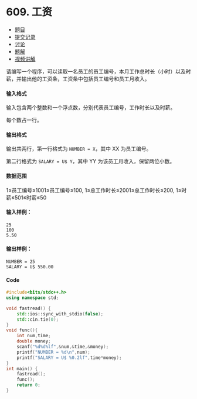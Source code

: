 # 609. 工资

- [  题目](https://www.acwing.com/problem/content/description/611/)
- [  提交记录](https://www.acwing.com/problem/content/submission/611/)
- [  讨论](https://www.acwing.com/problem/content/discussion/index/611/1/)
- [  题解](https://www.acwing.com/problem/content/solution/611/1/)
- [  视频讲解](https://www.acwing.com/problem/content/video/611/)



请编写一个程序，可以读取一名员工的员工编号，本月工作总时长（小时）以及时薪，并输出他的工资条，工资条中包括员工编号和员工月收入。

#### 输入格式

输入包含两个整数和一个浮点数，分别代表员工编号，工作时长以及时薪。

每个数占一行。

#### 输出格式

输出共两行，第一行格式为 `NUMBER = X`，其中 XX 为员工编号。

第二行格式为 `SALARY = U$ Y`，其中 YY 为该员工月收入，保留两位小数。

#### 数据范围

1≤员工编号≤1001≤员工编号≤100,
1≤总工作时长≤2001≤总工作时长≤200,
1≤时薪≤501≤时薪≤50

#### 输入样例：

```
25
100
5.50
```

#### 输出样例：

```
NUMBER = 25
SALARY = U$ 550.00
```

#### Code

```cpp
#include<bits/stdc++.h>
using namespace std;

void fastread() {
	std::ios::sync_with_stdio(false);
	std::cin.tie(0);
}
void func(){
	int num,time;
	double money;
	scanf("%d%d%lf",&num,&time,&money);
	printf("NUMBER = %d\n",num);
	printf("SALARY = U$ %0.2lf",time*money);
}
int main() {
	fastread();
	func();
	return 0;
}
```


